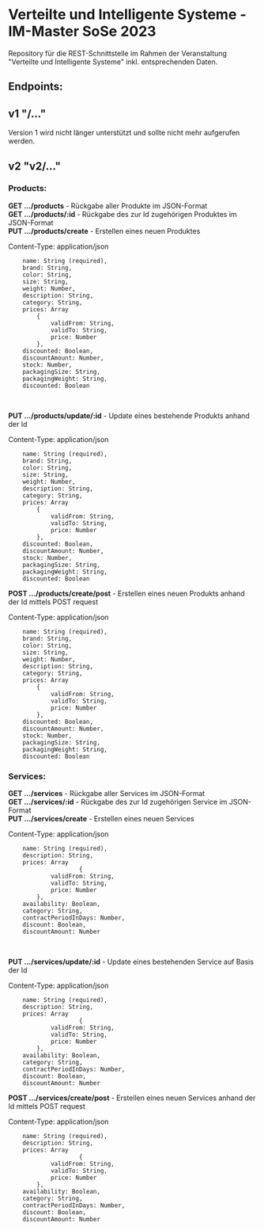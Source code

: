 # Verteilte und Intelligente Systeme - IM-Master SoSe 2023

Repository für die REST-Schnittstelle im Rahmen der Veranstaltung "Verteilte und Intelligente Systeme" inkl. entsprechenden Daten.

## Endpoints:

## v1 "/..."

Version 1 wird nicht länger unterstützt und sollte nicht mehr aufgerufen werden.

## v2 "v2/..."

### Products:

**GET .../products** - Rückgabe aller Produkte im JSON-Format</br>
**GET .../products/:id** - Rückgabe des zur Id zugehörigen Produktes im JSON-Format</br>
**PUT .../products/create** - Erstellen eines neuen Produktes

Content-Type: application/json

        name: String (required),
        brand: String,
        color: String,
        size: String,
        weight: Number,
        description: String,
        category: String,
        prices: Array
            {
                validFrom: String,
                validTo: String,
                price: Number
            },
        discounted: Boolean,
        discountAmount: Number,
        stock: Number,
        packagingSize: String,
        packagingWeight: String,
        discounted: Boolean

</br>

**PUT .../products/update/:id** - Update eines bestehende Produkts anhand der Id

Content-Type: application/json

        name: String (required),
        brand: String,
        color: String,
        size: String,
        weight: Number,
        description: String,
        category: String,
        prices: Array
            {
                validFrom: String,
                validTo: String,
                price: Number
            },
        discounted: Boolean,
        discountAmount: Number,
        stock: Number,
        packagingSize: String,
        packagingWeight: String,
        discounted: Boolean

**POST .../products/create/post** - Erstellen eines neuen Produkts anhand der Id mittels POST request

Content-Type: application/json

        name: String (required),
        brand: String,
        color: String,
        size: String,
        weight: Number,
        description: String,
        category: String,
        prices: Array
            {
                validFrom: String,
                validTo: String,
                price: Number
            },
        discounted: Boolean,
        discountAmount: Number,
        stock: Number,
        packagingSize: String,
        packagingWeight: String,
        discounted: Boolean
### Services:

**GET .../services** - Rückgabe aller Services im JSON-Format</br>
**GET .../services/:id** - Rückgabe des zur Id zugehörigen Service im JSON-Format</br>
**PUT .../services/create** - Erstellen eines neuen Services

Content-Type: application/json

        name: String (required),
        description: String,
        prices: Array
                        {
                validFrom: String,
                validTo: String,
                price: Number
            },
        availability: Boolean,
        category: String,
        contractPeriodInDays: Number,
        discount: Boolean,
        discountAmount: Number

</br>

**PUT .../services/update/:id** - Update eines bestehenden Service auf Basis der Id

Content-Type: application/json

        name: String (required),
        description: String,
        prices: Array
                        {
                validFrom: String,
                validTo: String,
                price: Number
            },
        availability: Boolean,
        category: String,
        contractPeriodInDays: Number,
        discount: Boolean,
        discountAmount: Number

**POST .../services/create/post** - Erstellen eines neuen Services anhand der Id mittels POST request

Content-Type: application/json

        name: String (required),
        description: String,
        prices: Array
                        {
                validFrom: String,
                validTo: String,
                price: Number
            },
        availability: Boolean,
        category: String,
        contractPeriodInDays: Number,
        discount: Boolean,
        discountAmount: Number
